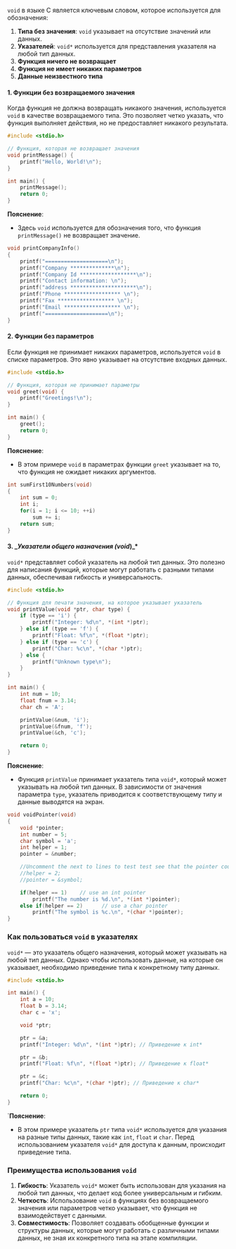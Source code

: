 
`void` в языке C является ключевым словом, которое используется для обозначения:

1. **Типа без значения**: `void` указывает на отсутствие значений или данных.
2. **Указателей**: `void*` используется для представления указателя на любой тип данных.
3. **Функция ничего не возвращает**
4. **Функция не имеет никаких параметров**
5. **Данные неизвестного типа**

#### 1. **Функции без возвращаемого значения**

Когда функция не должна возвращать никакого значения, используется `void` в качестве возвращаемого типа. Это позволяет четко указать, что функция выполняет действия, но не предоставляет никакого результата.

```c
#include <stdio.h>

// Функция, которая не возвращает значения
void printMessage() {
    printf("Hello, World!\n");
}

int main() {
    printMessage();
    return 0;
}
```

**Пояснение**:

- Здесь `void` используется для обозначения того, что функция `printMessage()` не возвращает значение.

```c
void printCompanyInfo()
{
    printf("====================\n");
    printf("Company **************\n");
    printf("Company Id ******************\n");
    printf("Contact information: \n");
    printf("address *********************\n");
    printf("Phone ****************** \n");
    printf("Fax ****************** \n");
    printf("Email ****************** \n");
    printf("====================\n");
}
```


#### 2. **Функции без параметров**

Если функция не принимает никаких параметров, используется `void` в списке параметров. Это явно указывает на отсутствие входных данных.

```c
#include <stdio.h>

// Функция, которая не принимает параметры
void greet(void) {
    printf("Greetings!\n");
}

int main() {
    greet();
    return 0;
}
```

**Пояснение**:

- В этом примере `void` в параметрах функции `greet` указывает на то, что функция не ожидает никаких аргументов.

```c
int sumFirst10Numbers(void)
{
    int sum = 0;
    int i;
    for(i = 1; i <= 10; ++i)
        sum += i;
    return sum;
}
```


#### 3. __Указатели общего назначения (void_)_*

`void*` представляет собой указатель на любой тип данных. Это полезно для написания функций, которые могут работать с разными типами данных, обеспечивая гибкость и универсальность.

```c
#include <stdio.h>

// Функция для печати значения, на которое указывает указатель
void printValue(void *ptr, char type) {
    if (type == 'i') {
        printf("Integer: %d\n", *(int *)ptr);
    } else if (type == 'f') {
        printf("Float: %f\n", *(float *)ptr);
    } else if (type == 'c') {
        printf("Char: %c\n", *(char *)ptr);
    } else {
        printf("Unknown type\n");
    }
}

int main() {
    int num = 10;
    float fnum = 3.14;
    char ch = 'A';

    printValue(&num, 'i');
    printValue(&fnum, 'f');
    printValue(&ch, 'c');

    return 0;
}
```

**Пояснение**:

- Функция `printValue` принимает указатель типа `void*`, который может указывать на любой тип данных. В зависимости от значения параметра `type`, указатель приводится к соответствующему типу и данные выводятся на экран.

```c
void voidPointer(void)
{
    void *pointer;
    int number = 5;
    char symbol = 'a';
    int helper = 1;
    pointer = &number;

    //Uncomment the next to lines to test test see that the pointer could be used with a different type
    //helper = 2;
    //pointer = &symbol;

    if(helper == 1)    // use an int pointer
        printf("The number is %d.\n", *(int *)pointer);
    else if(helper == 2)      // use a char pointer
        printf("The symbol is %c.\n", *(char *)pointer);
}
```


### Как пользоваться `void` в указателях

`void*` — это указатель общего назначения, который может указывать на любой тип данных. Однако чтобы использовать данные, на которые он указывает, необходимо приведение типа к конкретному типу данных.

```c
#include <stdio.h>

int main() {
    int a = 10;
    float b = 3.14;
    char c = 'x';

    void *ptr;

    ptr = &a;
    printf("Integer: %d\n", *(int *)ptr); // Приведение к int*

    ptr = &b;
    printf("Float: %f\n", *(float *)ptr); // Приведение к float*

    ptr = &c;
    printf("Char: %c\n", *(char *)ptr); // Приведение к char*

    return 0;
}
```

`**Пояснение**:

- В этом примере указатель `ptr` типа `void*` используется для указания на разные типы данных, такие как `int`, `float` и `char`. Перед использованием указателя `void*` для доступа к данным, происходит приведение типа.

### Преимущества использования `void`

1. **Гибкость**: Указатель `void*` может быть использован для указания на любой тип данных, что делает код более универсальным и гибким.
2. **Четкость**: Использование `void` в функциях без возвращаемого значения или параметров четко указывает, что функция не взаимодействует с данными.
3. **Совместимость**: Позволяет создавать обобщенные функции и структуры данных, которые могут работать с различными типами данных, не зная их конкретного типа на этапе компиляции.